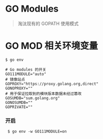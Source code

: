 # GO Modules

> 淘汰现有的 GOPATH 使用模式

# GO MOD 相关环境变量

```
$ go env

# Go modules 的开关
GO111MODULE="auto"
# 镜像站点
GOPROXY="https://proxy.golang.org,direct"
GONOPROXY=""
# 用于保证拉取到的模块版本数据未经过篡改
GOSUMDB="sum.golang.org"
GONOSUMDB=""
GOPRIVATE=""
```

### 开启
```
 $ go env -w GO111MODULE=on
```